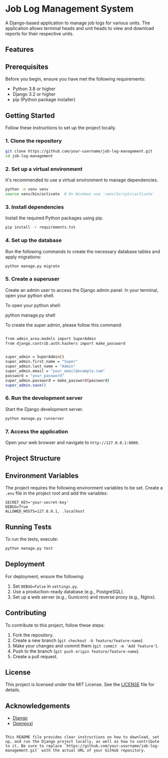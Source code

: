 # Job Log Management System

A Django-based application to manage job logs for various units. The application allows terminal heads and unit heads to view and download reports for their respective units.

## Features


## Prerequisites

Before you begin, ensure you have met the following requirements:

- Python 3.8 or higher
- Django 3.2 or higher
- pip (Python package installer)

## Getting Started

Follow these instructions to set up the project locally.

### 1. Clone the repository

```sh
git clone https://github.com/your-username/job-log-management.git
cd job-log-management
```

### 2. Set up a virtual environment

It's recommended to use a virtual environment to manage dependencies.

```sh
python -m venv venv
source venv/bin/activate  # On Windows use `venv\Scripts\activate`
```

### 3. Install dependencies

Install the required Python packages using pip.

```sh
pip install -r requirements.txt
```

### 4. Set up the database

Run the following commands to create the necessary database tables and apply migrations:

```sh
python manage.py migrate
```

### 5. Create a superuser

Create an admin user to access the Django admin panel. In your terminal, open your python shell. 

To open your python shell:

 python manage.py shell

To create the super admin, please follow this command:

```sh

from admin_area.models import SuperAdmin
from django.contrib.auth.hashers import make_password


super_admin = SuperAdmin()
super_admin.first_name = "Super"
super_admin.last_name = "Admin"
super_admin.email = "your_email@example.com"
password = "your_password"
super_admin.password = make_password(password)
super_admin.save()
```

### 6. Run the development server

Start the Django development server.

```sh
python manage.py runserver
```

### 7. Access the application

Open your web browser and navigate to `http://127.0.0.1:8000`.

## Project Structure



## Environment Variables

The project requires the following environment variables to be set. Create a `.env` file in the project root and add the variables:

```env
SECRET_KEY='your-secret-key'
DEBUG=True
ALLOWED_HOSTS=127.0.0.1, .localhost
```

## Running Tests

To run the tests, execute:

```sh
python manage.py test
```

## Deployment

For deployment, ensure the following:

1. Set `DEBUG=False` in `settings.py`.
2. Use a production-ready database (e.g., PostgreSQL).
3. Set up a web server (e.g., Gunicorn) and reverse proxy (e.g., Nginx).

## Contributing

To contribute to this project, follow these steps:

1. Fork the repository.
2. Create a new branch (`git checkout -b feature/feature-name`).
3. Make your changes and commit them (`git commit -m 'Add feature'`).
4. Push to the branch (`git push origin feature/feature-name`).
5. Create a pull request.

## License

This project is licensed under the MIT License. See the [LICENSE](LICENSE) file for details.

## Acknowledgements

- [Django](https://www.djangoproject.com/)
- [Openpyxl](https://openpyxl.readthedocs.io/)

```

This README file provides clear instructions on how to download, set up, and run the Django project locally, as well as how to contribute to it. Be sure to replace `https://github.com/your-username/job-log-management.git` with the actual URL of your GitHub repository.
